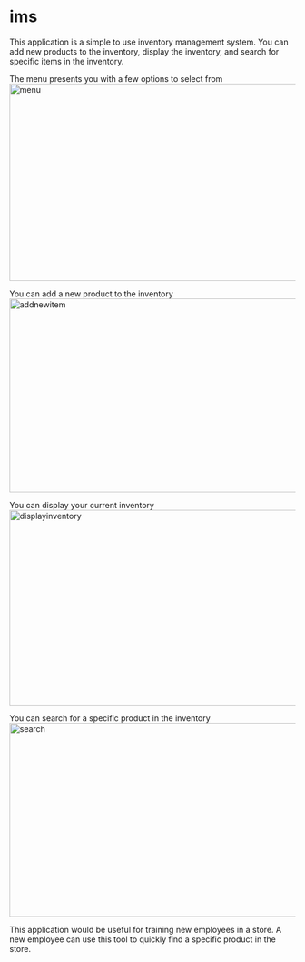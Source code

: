 # ims
This application is a simple to use inventory management system. You can add new products to the inventory, display the inventory, and search for specific items in the inventory.

The menu presents you with a few options to select from
<a data-flickr-embed="true"  href="https://www.flickr.com/photos/130714741@N08/24229183646/in/album-72157663146153142/" title="menu"><img src="https://farm2.staticflickr.com/1666/24229183646_a0941d8f23_b.jpg" width="678" height="347" alt="menu"></a><script async src="//embedr.flickr.com/assets/client-code.js" charset="utf-8"></script>

You can add a new product to the inventory
<a data-flickr-embed="true"  href="https://www.flickr.com/photos/130714741@N08/23628479693/in/album-72157663146153142/" title="addnewitem"><img src="https://farm2.staticflickr.com/1504/23628479693_2694c1da6b_b.jpg" width="674" height="341" alt="addnewitem"></a><script async src="//embedr.flickr.com/assets/client-code.js" charset="utf-8"></script>

You can display your current inventory
<a data-flickr-embed="true"  href="https://www.flickr.com/photos/130714741@N08/24255296945/in/album-72157663146153142/" title="displayinventory"><img src="https://farm2.staticflickr.com/1449/24255296945_39e053d0a8_b.jpg" width="677" height="344" alt="displayinventory"></a><script async src="//embedr.flickr.com/assets/client-code.js" charset="utf-8"></script>

You can search for a specific product in the inventory
<a data-flickr-embed="true"  href="https://www.flickr.com/photos/130714741@N08/23959687910/in/album-72157663146153142/" title="search"><img src="https://farm2.staticflickr.com/1706/23959687910_54fdec72f1_b.jpg" width="677" height="341" alt="search"></a><script async src="//embedr.flickr.com/assets/client-code.js" charset="utf-8"></script>

This application would be useful for training new employees in a store. A new employee can use this tool to quickly find a specific product in the store.
